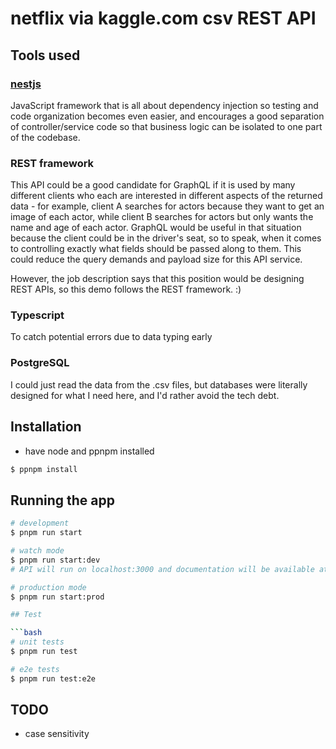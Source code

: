 # netflix via kaggle.com csv REST API

## Tools used

### [nestjs](docs.nestjs.com)

JavaScript framework that is all about dependency injection so testing and code organization becomes even easier, and encourages a good separation of controller/service code so that business logic can be isolated to one part of the codebase.

### REST framework

This API could be a good candidate for GraphQL if it is used by many different clients who each are interested in different aspects of the returned data - for example, client A searches for actors because they want to get an image of each actor, while client B searches for actors but only wants the name and age of each actor. GraphQL would be useful in that situation because the client could be in the driver's seat, so to speak, when it comes to controlling exactly what fields should be passed along to them. This could reduce the query demands and payload size for this API service.

However, the job description says that this position would be designing REST APIs, so this demo follows the REST framework. :)

### Typescript

To catch potential errors due to data typing early

### PostgreSQL

I could just read the data from the .csv files, but databases were literally designed for what I need here, and I'd rather avoid the tech debt.

## Installation

- have node and ppnpm installed

```bash
$ ppnpm install
```

## Running the app

````bash
# development
$ pnpm run start

# watch mode
$ pnpm run start:dev
# API will run on localhost:3000 and documentation will be available at localhost:3000/api

# production mode
$ pnpm run start:prod

## Test

```bash
# unit tests
$ pnpm run test

# e2e tests
$ pnpm run test:e2e

````

## TODO

- case sensitivity
